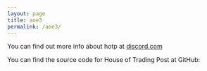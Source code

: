 ```yaml
---
layout: page
title: aoe3
permalink: /aoe3/
---
```


You can find out more info about hotp at [discord.com](https://dsc.gg/HoTP)



You can find the source code for House of Trading Post at GitHub:
